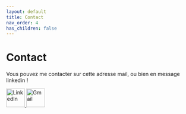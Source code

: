```yaml
---
layout: default
title: Contact
nav_order: 4
has_children: false
---
```


# Contact
Vous pouvez me contacter sur cette adresse mail, ou bien en message linkedin !
<p text-align="center">
  <a href="https://www.linkedin.com/in/mathieu-audibert/">
    <img src="https://upload.wikimedia.org/wikipedia/commons/c/ca/LinkedIn_logo_initials.png" alt="LinkedIn" width="50" height="50">
  </a>

  <a href="mailto:mathieu.audibert27@gmail.com">
    <img src="https://upload.wikimedia.org/wikipedia/commons/4/4e/Gmail_Icon.png" alt="Gmail" width="50" height="50">
  </a>
</p>
